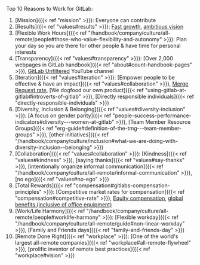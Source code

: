 Top 10 Reasons to Work for GitLab:

1. [Mission]({{< ref "mission" >}}): Everyone can contribute
1. [Results]({{< ref "values#results" >}}): [Fast growth](https://about.gitlab.com/why-gitlab), [ambitious vision](https://about.gitlab.com/direction/#vision)
1. [Flexible Work Hours]({{< ref "/handbook/company/culture/all-remote/people#those-who-value-flexibility-and-autonomy" >}}): Plan your day so you are there for other people & have time for personal interests
1. [Transparency]({{< ref "values#transparency" >}}): [Over 2,000 webpages in GitLab handbook]({{< ref "about#count-handbook-pages" >}}), [GitLab Unfiltered](https://www.youtube.com/gitlab-unfiltered) YouTube channel
1. [Iteration]({{< ref "values#iteration" >}}): [Empower people to be effective & have an impact]({{< ref "values#collaboration" >}}), [Merge Request rate](https://about.gitlab.com/handbook/engineering/metrics/#merge-request-rate), [We dogfood our own product]({{< ref "using-gitlab-at-gitlab#introverts-of-gitlab" >}}), [Directly responsible individuals]({{< ref "directly-responsible-individuals" >}})
1. [Diversity, Inclusion & Belonging]({{< ref "values#diversity-inclusion" >}}): [A focus on gender parity]({{< ref "people-success-performance-indicators#diversity---women-at-gitlab" >}}),
[Team Member Resource Groups]({{< ref "erg-guide#definition-of-the-tmg---team-member-groups" >}}), [other initiatives]({{< ref "/handbook/company/culture/inclusion#what-we-are-doing-with-diversity-inclusion--belonging" >}})
1. [Collaboration]({{< ref "values#collaboration" >}}): [Kindness]({{< ref "values#kindness" >}}), [saying thanks]({{< ref "values#say-thanks" >}}), [intentionally organize informal communication]({{< ref "/handbook/company/culture/all-remote/informal-communication" >}}), [no ego]({{< ref "values#no-ego" >}})
1. [Total Rewards]({{< ref "compensation#gitlabs-compensation-principles" >}}): [Competitive market rates for compensation]({{< ref "compensation#competitive-rate" >}}), [Equity compensation](https://about.gitlab.com/handbook/stock-options/), [global benefits (inclusive of office equipment)](https://about.gitlab.com/handbook/finance/expenses/#-office-equipment-and-supplies)
1. [Work/Life Harmony]({{< ref "/handbook/company/culture/all-remote/people#worklife-harmony" >}}): [Flexible workday]({{< ref "/handbook/company/culture/all-remote/guide#non-linear-workday" >}}), [Family and Friends days]({{< ref "family-and-friends-day" >}})
1. [Remote Done Right]({{< ref "workplace" >}}): [One of the world's largest all-remote companies]({{< ref "workplace#all-remote-flywheel" >}}), [prolific inventor of remote best practices]({{< ref "workplace#vision" >}})
